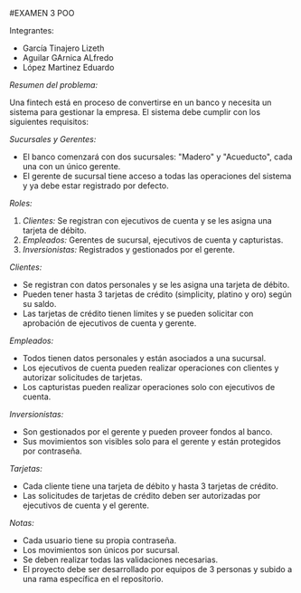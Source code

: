 #EXAMEN 3 POO

Integrantes:
- García Tinajero Lizeth
- Aguilar GArnica ALfredo
- López Martinez Eduardo

*Resumen del problema:*

Una fintech está en proceso de convertirse en un banco y necesita un sistema para gestionar la empresa. El sistema debe cumplir con los siguientes requisitos:

*Sucursales y Gerentes:*
- El banco comenzará con dos sucursales: "Madero" y "Acueducto", cada una con un único gerente.
- El gerente de sucursal tiene acceso a todas las operaciones del sistema y ya debe estar registrado por defecto.

*Roles:*
1. *Clientes:* Se registran con ejecutivos de cuenta y se les asigna una tarjeta de débito.
2. *Empleados:* Gerentes de sucursal, ejecutivos de cuenta y capturistas.
3. *Inversionistas:* Registrados y gestionados por el gerente.

*Clientes:*
- Se registran con datos personales y se les asigna una tarjeta de débito.
- Pueden tener hasta 3 tarjetas de crédito (simplicity, platino y oro) según su saldo.
- Las tarjetas de crédito tienen límites y se pueden solicitar con aprobación de ejecutivos de cuenta y gerente.

*Empleados:*
- Todos tienen datos personales y están asociados a una sucursal.
- Los ejecutivos de cuenta pueden realizar operaciones con clientes y autorizar solicitudes de tarjetas.
- Los capturistas pueden realizar operaciones solo con ejecutivos de cuenta.

*Inversionistas:*
- Son gestionados por el gerente y pueden proveer fondos al banco.
- Sus movimientos son visibles solo para el gerente y están protegidos por contraseña.

*Tarjetas:*
- Cada cliente tiene una tarjeta de débito y hasta 3 tarjetas de crédito.
- Las solicitudes de tarjetas de crédito deben ser autorizadas por ejecutivos de cuenta y el gerente.

*Notas:*
- Cada usuario tiene su propia contraseña.
- Los movimientos son únicos por sucursal.
- Se deben realizar todas las validaciones necesarias.
- El proyecto debe ser desarrollado por equipos de 3 personas y subido a una rama específica en el repositorio.